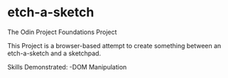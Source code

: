 # etch-a-sketch
The Odin Project Foundations Project

This Project is a browser-based attempt to create something between an etch-a-sketch and a sketchpad. 


Skills Demonstrated:
-DOM Manipulation
